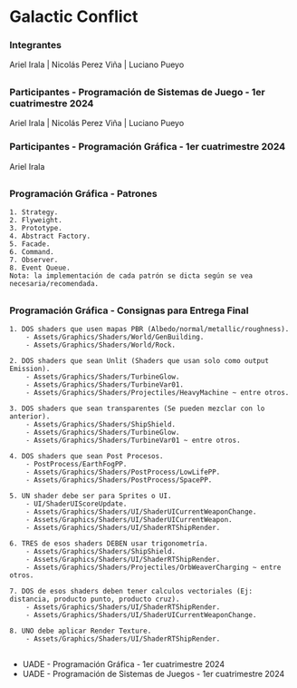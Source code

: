 # Galactic Conflict
### Integrantes
Ariel Irala | Nicolás Perez Viña | Luciano Pueyo
##
### Participantes - Programación de Sistemas de Juego - 1er cuatrimestre 2024
Ariel Irala | Nicolás Perez Viña | Luciano Pueyo
###
### Participantes - Programación Gráfica - 1er cuatrimestre 2024
Ariel Irala
##

### Programación Gráfica - Patrones
	1. Strategy.
	2. Flyweight.
	3. Prototype.
	4. Abstract Factory.
	5. Facade.
	6. Command.
	7. Observer.
	8. Event Queue.
 	Nota: la implementación de cada patrón se dicta según se vea necesaria/recomendada.

##
### Programación Gráfica - Consignas para Entrega Final
	1. DOS shaders que usen mapas PBR (Albedo/normal/metallic/roughness).
		- Assets/Graphics/Shaders/World/GenBuilding.
		- Assets/Graphics/Shaders/World/Rock.

	2. DOS shaders que sean Unlit (Shaders que usan solo como output Emission).
		- Assets/Graphics/Shaders/TurbineGlow.
		- Assets/Graphics/Shaders/TurbineVar01.
		- Assets/Graphics/Shaders/Projectiles/HeavyMachine ~ entre otros.

	3. DOS shaders que sean transparentes (Se pueden mezclar con lo anterior).
 		- Assets/Graphics/Shaders/ShipShield.
		- Assets/Graphics/Shaders/TurbineGlow.
		- Assets/Graphics/Shaders/TurbineVar01 ~ entre otros.

	4. DOS shaders que sean Post Procesos.
   		- PostProcess/EarthFogPP.
		- Assets/Graphics/Shaders/PostProcess/LowLifePP.
		- Assets/Graphics/Shaders/PostProcess/SpacePP.

	5. UN shader debe ser para Sprites o UI.
		- UI/ShaderUIScoreUpdate.
		- Assets/Graphics/Shaders/UI/ShaderUICurrentWeaponChange.
		- Assets/Graphics/Shaders/UI/ShaderUICurrentWeapon.
		- Assets/Graphics/Shaders/UI/ShaderRTShipRender.

	6. TRES de esos shaders DEBEN usar trigonometría.
		- Assets/Graphics/Shaders/ShipShield.
		- Assets/Graphics/Shaders/UI/ShaderRTShipRender.
		- Assets/Graphics/Shaders/Projectiles/OrbWeaverCharging ~ entre otros.

	7. DOS de esos shaders deben tener calculos vectoriales (Ej: distancia, producto punto, producto cruz).
 		- Assets/Graphics/Shaders/UI/ShaderRTShipRender.
		- Assets/Graphics/Shaders/UI/ShaderUICurrentWeaponChange.

	8. UNO debe aplicar Render Texture.
 		- Assets/Graphics/Shaders/UI/ShaderRTShipRender.

##
- UADE - Programación Gráfica - 1er cuatrimestre 2024
- UADE - Programación de Sistemas de Juegos - 1er cuatrimestre 2024

